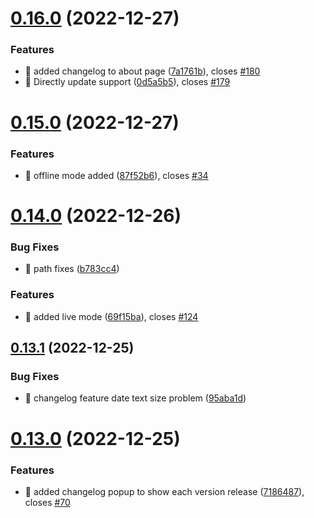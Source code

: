 # [0.16.0](https://github.com/oguzkaganeren/manjaro-starter/compare/v0.15.0...v0.16.0) (2022-12-27)


### Features

* 🎸 added changelog to about page ([7a1761b](https://github.com/oguzkaganeren/manjaro-starter/commit/7a1761b3fbca46e9bef4ed3d24db77b00d3a9bc2)), closes [#180](https://github.com/oguzkaganeren/manjaro-starter/issues/180)
* 🎸 Directly update support ([0d5a5b5](https://github.com/oguzkaganeren/manjaro-starter/commit/0d5a5b559e0596e875d9644646cecd689eda2b86)), closes [#179](https://github.com/oguzkaganeren/manjaro-starter/issues/179)



# [0.15.0](https://github.com/oguzkaganeren/manjaro-starter/compare/v0.14.0...v0.15.0) (2022-12-27)


### Features

* 🎸 offline mode added ([87f52b6](https://github.com/oguzkaganeren/manjaro-starter/commit/87f52b63646a7d01b4a21722953b81f082f7f4af)), closes [#34](https://github.com/oguzkaganeren/manjaro-starter/issues/34)



# [0.14.0](https://github.com/oguzkaganeren/manjaro-starter/compare/v0.13.1...v0.14.0) (2022-12-26)


### Bug Fixes

* 🐛 path fixes ([b783cc4](https://github.com/oguzkaganeren/manjaro-starter/commit/b783cc474747c5ea0281321ddc8e69fd26ac2a3f))


### Features

* 🎸 added live mode ([69f15ba](https://github.com/oguzkaganeren/manjaro-starter/commit/69f15bae72070645f8f2afd80747e77bd4f6246f)), closes [#124](https://github.com/oguzkaganeren/manjaro-starter/issues/124)



## [0.13.1](https://github.com/oguzkaganeren/manjaro-starter/compare/v0.13.0...v0.13.1) (2022-12-25)


### Bug Fixes

* 🐛 changelog feature date text size problem ([95aba1d](https://github.com/oguzkaganeren/manjaro-starter/commit/95aba1de43ca77380be986274a80b4d98e94b3fb))



# [0.13.0](https://github.com/oguzkaganeren/manjaro-starter/compare/v0.12.5...v0.13.0) (2022-12-25)


### Features

* 🎸 added changelog popup to show each version release ([7186487](https://github.com/oguzkaganeren/manjaro-starter/commit/7186487c2954a1ae58c710a1ed2d74da683406bb)), closes [#70](https://github.com/oguzkaganeren/manjaro-starter/issues/70)



